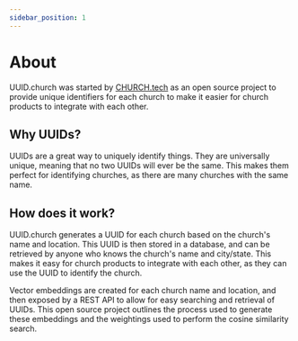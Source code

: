 ```yaml
---
sidebar_position: 1
---
```


# About

UUID.church was started by [CHURCH.tech](https://church.tech) as an open source project to provide unique identifiers for each church to make it easier for church products to integrate with each other.

## Why UUIDs?

UUIDs are a great way to uniquely identify things. They are universally unique, meaning that no two UUIDs will ever be the same. This makes them perfect for identifying churches, as there are many churches with the same name.

## How does it work?

UUID.church generates a UUID for each church based on the church's name and location. This UUID is then stored in a database, and can be retrieved by anyone who knows the church's name and city/state. This makes it easy for church products to integrate with each other, as they can use the UUID to identify the church.

Vector embeddings are created for each church name and location, and then exposed by a REST API to allow for easy searching and retrieval of UUIDs. This open source project outlines the process used to generate these embeddings and the weightings used to perform the cosine similarity search.

